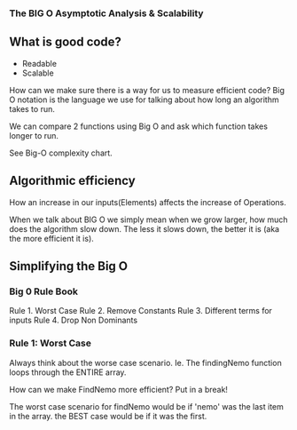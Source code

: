 ### The BIG O Asymptotic Analysis & Scalability

## What is good code?
 - Readable
 - Scalable

 How can we make sure there is a way for us to measure efficient code? Big O notation is the language we use for talking about how long an algorithm takes to run. 

 We can compare 2 functions using Big O and ask which function takes longer to run.

 See Big-O complexity chart.

 ## Algorithmic efficiency
How an increase in our inputs(Elements) affects the increase of Operations.


When we talk about BIG O we simply mean when we grow larger, how much does the algorithm slow down. The less it slows down, the better it is (aka the more efficient it is).




## Simplifying the Big O

### Big 0 Rule Book
Rule 1. Worst Case
Rule 2. Remove Constants
Rule 3. Different terms for inputs
Rule 4. Drop Non Dominants

### Rule 1: Worst Case
Always think about the worse case scenario. Ie. The findingNemo function loops through the ENTIRE array. 

How can we make FindNemo more efficient? Put in a break!

The worst case scenario for findNemo would be if 'nemo' was the last item in the array. the BEST case would be if it was the first. 


